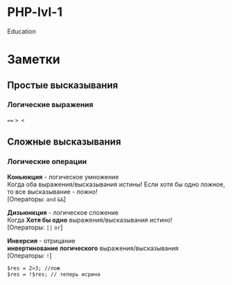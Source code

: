 # PHP-lvl-1
Education

# Заметки
## Простые высказывания
### Логические выражения
```==```
```> <```


## Сложные высказывания
### Логические операции  
  

**Коньюкция** - логическое умножение  
Когда оба выражения/высказывания истины! Если хотя бы одно ложное, то все высказывание - ложно!  
[Операторы:
```and```
```&&```]

**Дизьюнкция** - логическое сложение  
Когда **Хотя бы одно** выражения/высказывания истино!  
[Операторы:
```||```
```or```]

**Инверсия** - отрицание  
**инвертинование логического** выражения/высказывания    
[Операторы:
```!```]  

```
$res = 2>3; //лож
$res = !$res; // теперь исрина
```
